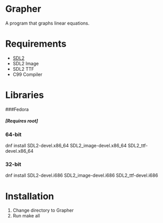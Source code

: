 # Grapher
A program that graphs linear equations.

# Requirements

 - [SDL2](https://www.libsdl.org/)
 - SDL2 Image
 - SDL2 TTF 
 - C99 Compiler

# Libraries
###Fedora
##### [Requires root]

### 64-bit

dnf install SDL2-devel.x86_64 SDL2_image-devel.x86_64 SDL2_ttf-devel.x86_64

### 32-bit 
dnf install SDL2-devel.i686 SDL2_image-devel.i686 SDL2_ttf-devel.i686

# Installation
1. Change directory to Grapher
2. Run make all


